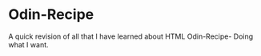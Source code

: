 # Odin-Recipe
A quick revision of all that I have learned about HTML 
Odin-Recipe- Doing what I want. 